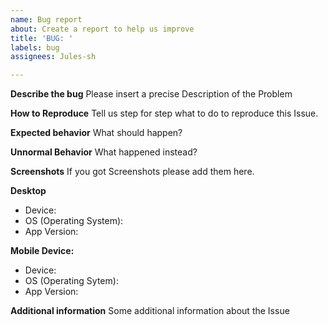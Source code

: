 ```yaml
---
name: Bug report
about: Create a report to help us improve
title: 'BUG: '
labels: bug
assignees: Jules-sh

---
```


**Describe the bug**
Please insert a precise Description of the Problem

**How to Reproduce**
Tell us step for step what to do to reproduce this Issue.

**Expected behavior**
What should happen?

**Unnormal Behavior**
What happened instead?

**Screenshots**
If you got Screenshots please add them here.

**Desktop**
 - Device:
 - OS (Operating System):
 - App Version:

**Mobile Device:**
 - Device:
 - OS (Operating Sytem):
 - App Version:

**Additional information**
Some additional information about the Issue
